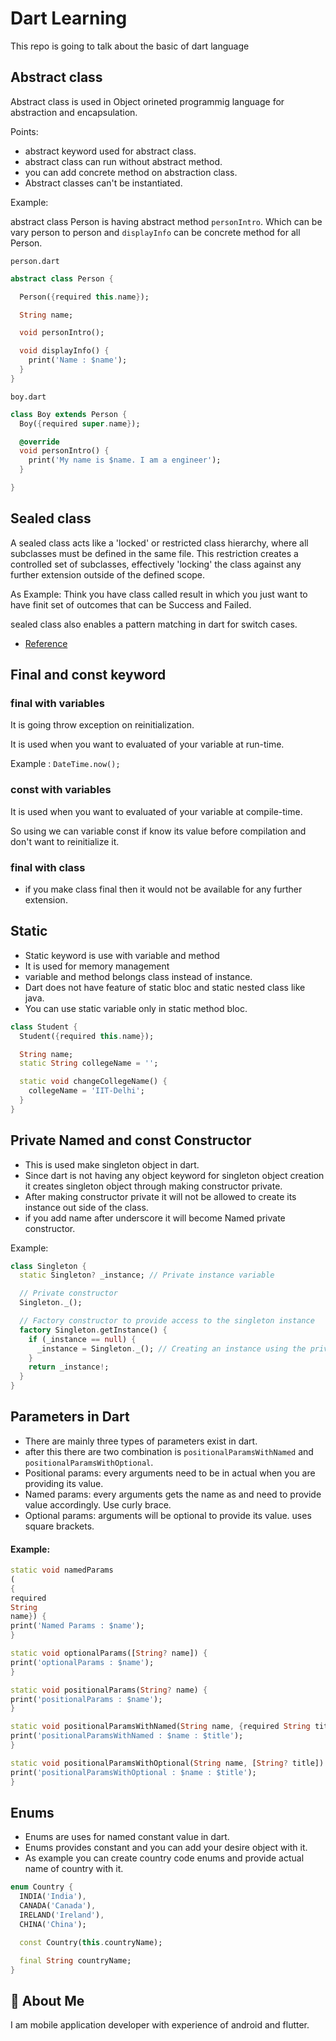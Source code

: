 # Dart Learning

This repo is going to talk about the basic of dart language

## Abstract class

Abstract class is used in Object orineted programmig language for abstraction and encapsulation.

Points:

- abstract keyword used for abstract class.
- abstract class can run without abstract method.
- you can add concrete method on abstraction class.
- Abstract classes can't be instantiated.

Example:

abstract class Person is having abstract method `personIntro`. Which can be vary person to person and `displayInfo` can
be concrete method for all Person.

`person.dart`

```dart
abstract class Person {

  Person({required this.name});

  String name;

  void personIntro();

  void displayInfo() {
    print('Name : $name');
  }
}

```

`boy.dart`

```dart
class Boy extends Person {
  Boy({required super.name});

  @override
  void personIntro() {
    print('My name is $name. I am a engineer');
  }

}
```

## Sealed class

A sealed class acts like a 'locked' or restricted class hierarchy, where all subclasses must be defined in the same
file. This restriction creates a controlled set of subclasses, effectively 'locking' the class against any further
extension outside of the defined scope.

As Example: Think you have class called result in which you just want to have finit set of outcomes that can be Success
and Failed.

sealed class also enables a pattern matching in dart for switch cases.

- [Reference](https://medium.com/@ssindher11/exploring-sealed-classes-in-flutter-241d3e160132)

## Final and const keyword

### final with variables

It is going throw exception on reinitialization.

It is used when you want to evaluated of your variable at run-time.

Example : `DateTime.now();`

### const with variables

It is used when you want to evaluated of your variable at compile-time.

So using we can variable const if know its value before compilation and don't want to reinitialize it.

### final with class

- if you make class final then it would not be available for any further extension.

## Static

- Static keyword is use with variable and method
- It is used for memory management
- variable and method belongs class instead of instance.
- Dart does not have feature of static bloc and static nested class like java.
- You can use static variable only in static method bloc.

```dart
class Student {
  Student({required this.name});

  String name;
  static String collegeName = '';

  static void changeCollegeName() {
    collegeName = 'IIT-Delhi';
  }
}
```

## Private Named and const Constructor

- This is used make singleton object in dart.
- Since dart is not having any object keyword for singleton object creation it creates singleton object through making
  constructor private.
- After making constructor private it will not be allowed to create its instance out side of the class.
- if you add name after underscore it will become Named private constructor.

Example:

```dart
class Singleton {
  static Singleton? _instance; // Private instance variable

  // Private constructor
  Singleton._();

  // Factory constructor to provide access to the singleton instance
  factory Singleton.getInstance() {
    if (_instance == null) {
      _instance = Singleton._(); // Creating an instance using the private constructor
    }
    return _instance!;
  }
}
```

## Parameters in Dart

- There are mainly three types of parameters exist in dart.
- after this there are two combination is `positionalParamsWithNamed` and `positionalParamsWithOptional`.
- Positional params: every arguments need to be in actual when you are providing its value.
- Named params: every arguments gets the name as and need to provide value accordingly. Use curly brace.
- Optional params: arguments will be optional to provide its value. uses square brackets.

#### Example:

```dart
static void namedParams
(
{
required
String
name}) {
print('Named Params : $name');
}

static void optionalParams([String? name]) {
print('optionalParams : $name');
}

static void positionalParams(String? name) {
print('positionalParams : $name');
}

static void positionalParamsWithNamed(String name, {required String title}) {
print('positionalParamsWithNamed : $name : $title');
}

static void positionalParamsWithOptional(String name, [String? title]) {
print('positionalParamsWithOptional : $name : $title');
}
```

## Enums

- Enums are uses for named constant value in dart.
- Enums provides constant and you can add your desire object with it.
- As example you can create country code enums and provide actual name of country with it.

```dart
enum Country {
  INDIA('India'),
  CANADA('Canada'),
  IRELAND('Ireland'),
  CHINA('China');

  const Country(this.countryName);

  final String countryName;
}
```

## 🚀 About Me

I am mobile application developer with experience of android and flutter.